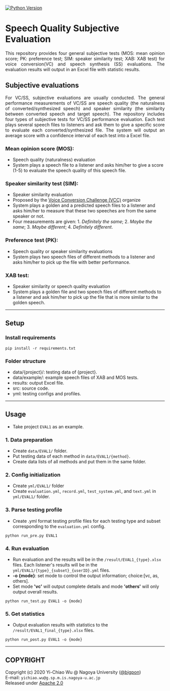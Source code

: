 [![Python Version](https://img.shields.io/badge/Python-3.5%2C%203.6-green.svg)](https://img.shields.io/badge/Python-3.5%2C%203.6-green.svg)


Speech Quality Subjective Evaluation
======

<p align="justify"> This repository provides four general subjective tests (MOS: mean opinion score; PK: preference test; SIM: speaker similarity test; XAB: XAB test) for voice conversion(VC) and speech synthesis (SS) evaluations. The evaluation results will output in an Excel file with statistic results. </p>  

## Subjective evaluations

<p align="justify"> For VC/SS, subjective evaluations are usually conducted. The general performance measurements of VC/SS are speech quality (the naturalness of converted/synthesized speech) and speaker similarity (the similarity between converted speech and target speech). The repository includes four types of subjective tests for VC/SS performance evaluation. Each test plays several speech files to listeners and ask them to give a specific score to evaluate each converted/synthesized file. The system will output an average score with a confidence interval of each test into a Excel file. </p>

### Mean opinion score (MOS):

- Speech quality (naturalness) evaluation
- System plays a speech file to a listener and asks him/her to give a score (1-5) to evaluate the speech quality of this speech file. 

### Speaker similarity test (SIM):

- Speaker similarity evaluation
- Proposed by the [Voice Conversion Challenge (VCC)](http://www.vc-challenge.org/) organize
- System plays a golden and a predicted speech files to a listener and asks him/her to measure that these two speeches are from the same speaker or not.  
- Four measurements are given: 1. *Definitely the same*; 2. *Maybe the same*; 3. *Maybe different*; 4. *Definitely different*.

### Preference test (PK):

- Speech quality or speaker similarity evaluations
- System plays two speech files of different methods to a listener and asks him/her to pick up the file with better performance.

### XAB test:

- Speaker similarity or speech quality evaluation
- System plays a golden file and two speech files of different methods to a listener and ask him/her to pick up the file that is more similar to the golden speech.

---
## Setup

### Install requirements

```
pip install -r requirements.txt
```

### Folder structure

- data/{project}/: testing data of {project}.
- data/example/:  example speech files of XAB and MOS tests.
- results: output Excel file.
- src: source code.
- yml: testing configs and profiles.

---
## Usage
- Take project `EVAL1` as an example.

### 1. Data preparation
- Create `data/EVAL1/` folder.
- Put testing data of each method in `data/EVAL1/{method}`.
- Create data lists of all methods and put them in the same folder.

### 2. Config initialization
- Create `yml/EVAL1/`  folder
- Create `evaluation.yml`, `record.yml`, `test_system.yml`, and `text.yml` in `yml/EVAL1/` folder. 

### 3. Parse testing profile
- Create .yml format testing profile files for each testing type and subset corresponding to the `evaluation.yml` config. 
```
python run_pre.py EVAL1
```

### 4. Run evaluation
- Run evaluation and the results will be in the `/result/EVAL1_{type}.xlsx` files. Each listener's results will be in the `yml/EVAL1/{type}_{subset}_{userID}.yml` files.
- **-o {mode}**: set mode to control the output information; choice:[vc, as, others]. 
- Set mode **'vc'** will output complete details and mode **'others'** will only output overall results. 
```
python run_test.py EVAL1 -o {mode}
```

### 5. Get statistics
- Output evaluation results with statistics to the `/result/EVAL1_final_{type}.xlsx` files. 
```
python run_post.py EVAL1 -o {mode}
```

---
## COPYRIGHT

Copyright (c) 2020 Yi-Chiao Wu @ Nagoya University ([@bigpon](https://github.com/bigpon))  
E-mail: `yichiao.wu@g.sp.m.is.nagoya-u.ac.jp`  
Released under [Apache 2.0](http://www.apache.org/licenses/LICENSE-2.0)


